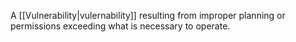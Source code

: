 A [[Vulnerability|vulernability]] resulting from improper planning or permissions exceeding what is necessary to operate.